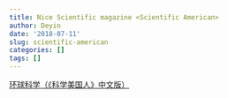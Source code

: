 ```yaml
---
title: Nice Scientific magazine <Scientific American>
author: Deyin
date: '2018-07-11'
slug: scientific-american
categories: []
tags: []
---
```



[环球科学（《科学美国人》中文版）](https://huanqiukexue.com/)